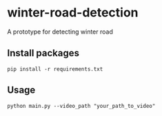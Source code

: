 # winter-road-detection
A prototype for detecting winter road
## Install packages
```
pip install -r requirements.txt
```

## Usage
```
python main.py --video_path "your_path_to_video"
```